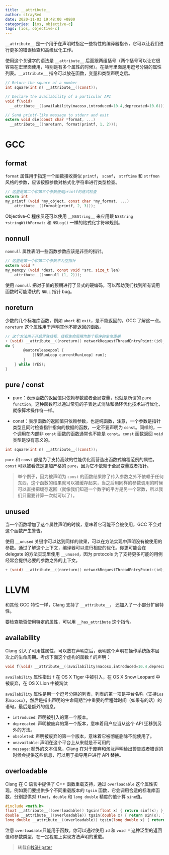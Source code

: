 ```yaml
---
title: __attribute__
author: strayRed
date: 2020-11-03 19:48:00 +0800
categories: [ios, objective-c]
tags: [ios, objective-c]
---
```


`__attribute__` 是一个用于在声明时指定一些特性的编译器指令，它可以让我们进行更多的错误检查和高级优化工作。

使用这个关键字的语法是 `__attribute__` 后面跟两组括号（两个括号可以让它很容易在宏里面使用，特别是有多个属性的时候）。在括号里面是用逗号分隔的属性列表。`__attribute__` 指令可以放在函数，变量和类型声明之后。

```Objective-C
// Return the square of a number
int square(int n) __attribute__((const));

// Declare the availability of a particular API
void f(void)
  __attribute__((availability(macosx,introduced=10.4,deprecated=10.6)));

// Send printf-like message to stderr and exit
extern void die(const char *format, ...)
  __attribute__((noreturn, format(printf, 1, 2)));	
```

# GCC

## format

`format` 属性用于指定一个函数接收类似 `printf`， `scanf`， `strftime` 和 `strfmon` 风格的参数，应该按照参数对格式化字符串进行类型检查。

```C
// 这里是第二个和第三个参数使用printf的格式检查
extern int
my_printf (void *my_object, const char *my_format, ...)
  __attribute__((format(printf, 2, 3)));
```

Objective-C 程序员还可以使用 `__NSString__` 来应用跟 `NSString +stringWithFormat:` 和 `NSLog()` 一样的格式化字符串规则。

## nonnull

`nonnull` 属性表明一些函数参数应该是非空的指针。

```C
// 这里是第一个和第二个参数不为空指针
extern void *
my_memcpy (void *dest, const void *src, size_t len)
  __attribute__((nonnull (1, 2)));
```

使用 `nonnull` 把对于值的预期进行了显式的硬编码，可以帮助我们找到所有调用函数时可能潜伏的 `NULL` 指针 bug。

## noreturn

少数的几个标准库函数，例如 `abort` 和 `exit`，是不能返回的。GCC 了解这一点。`noreturn` 这个属性用于声明其他不能返回的函数。

```Objective-C
// 这个方法用于开启常驻线程，线程生命周期为整个程序的生命周期
+ (void) __attribute__((noreturn)) networkRequestThreadEntryPoint:(id)__unused object {
do {
        @autoreleasepool {
            [[NSRunLoop currentRunLoop] run];
        }
    } while (YES);
}
```

## pure / const

- pure：表示函数的返回值只依赖参数或者全局变量，也就是所谓的 `pure function`，这种函数可以通过常见的子表达式消除和循环优化技术进行优化，就像算术操作符一样。

- const：表示函数的返回值只依赖参数，也是纯函数，注意，一个参数是指针类型且同时检查指针指向的数据的函数，一定不要声明为 `const`。同样的，一个调用在内部非 `const` 函数的函数通常也不能是 `const`。`const` 函数返回 `void` 类型是没有意义的。

```Objective-C
int square(int n) __attribute__((const));
```


`pure` 和 `const` 都是为了支持高效的性能优化而营造出函数式编程范例的属性。`const` 可以被看做是更加严格的 `pure`，因为它不依赖于全局变量或者指针。

> 举个例子，因为被声明为 `const` 的函数结果除了传入参数之外不依赖于任何东西，这个函数的结果就可以被缓存起来，当之后用同样的参数调用的时候可以直接把缓存返回（就像我们知道一个数字的平方是另一个常数，所以我们只需要计算一次就可以了）。

## unused

当一个函数增加了这个属性声明的时候，意味着它可能不会被使用，GCC 不会对这个函数产生警告。

使用 `__unused` 关键字可以达到同样的效果，可以在方法实现中声明没有被使用的参数。通过了解这个上下文，编译器可以进行相应的优化。你更可能会在 delegate 的方法实现里使用 `__unused`，因为 protocols 为了支持更多可能的用例经常会提供必要的参数之外的上下文。

```Objective-C
+ (void) __attribute__((noreturn)) networkRequestThreadEntryPoint:(id)__unused object;
```

# LLVM

和其他 GCC 特性一样，Clang 支持了 `__attribute__`， 还加入了一小部分扩展特性。

要检查能否使用特定的属性，可以用 `__has_attribute` 这个指令。

## availability

Clang 引入了可用性属性，可以放在声明之后，表明这个声明在操作系统版本层次上的生命周期。考虑下面这个虚构的函数 f 的声明：

```Objective-C
void f(void) __attribute__((availability(macosx,introduced=10.4,deprecated=10.6,obsoleted=10.7)));
```

`availability` 属性指出 `f` 在 OS X Tiger 中被引入，在 OS X Snow Leopard 中被废弃，在 OS X Lion 中被淘汰

`availability` 属性是用一个逗号分隔的列表，列表的第一项是平台名称（支持`ios`和`macosx`），然后是指出声明的生命周期当中重要的里程碑时间（如果有的话）的语句，最后是额外的信息。

- `introduced`: 声明被引入的第一个版本。
- `deprecated`: 声明被废弃的第一个版本，意味着用户应当从这个 API 迁移到另外的方法。
- `obsoleted`: 声明被废弃的第一个版本，意味着它被彻底删除不能使用了。
- `unavailable`: 声明在这个平台上从来就是不可用的
- `message`: 额外的文本信息，Clang 在对于废弃和淘汰声明给出警告或者错误的时候会提供这些信息，可以用于指导用户进行 API 替换。

## overloadable

Clang 在 C 语言中提供了 C++ 函数重载支持，通过 `overloadable` 这个属性实现。例如我们要提供多个不同重载版本的 `tgsin` 函数，它会调用合适的标准库函数，分别提供对 `float`，`double` 和 `long double` 精度的值计算 `sine`值。

```C
#include <math.h>
float __attribute__((overloadable)) tgsin(float x) { return sinf(x); }
double __attribute__((overloadable)) tgsin(double x) { return sin(x); }
long double __attribute__((overloadable)) tgsin(long double x) { return sinl(x); }
```

注意 `overloadable`只能用于函数。你可以通过使用 `id` 和 `void *` 这种泛型的返回值和参数类型，在一定程度上实现方法声明的重载。

> 转载自[NSHipster](https://nshipster.cn/__attribute__/)